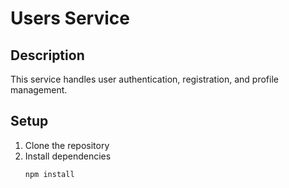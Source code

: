 # Users Service

## Description

This service handles user authentication, registration, and profile management.

## Setup

1. Clone the repository
2. Install dependencies
   ```bash
   npm install
